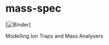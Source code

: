 # mass-spec

[![Binder](https://hub.gke2.mybinder.org/user/fonsp-pluto-on-binder-kb8loh38/pluto/edit?id=90d78e6c-c3b4-11eb-02ce-0509b6721c50&token=rxI9WOTzSBejyuh-bdszqA)]

Modelling Ion Traps and Mass Analysers
